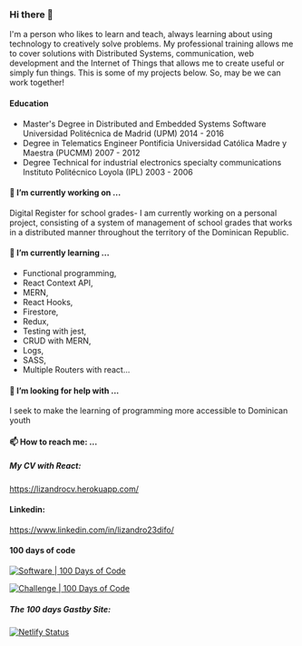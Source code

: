 ### Hi there 👋
I'm a person who likes to learn and teach, always learning about using technology to creatively solve problems. My professional training allows me to cover solutions with Distributed Systems, communication, web development and the Internet of Things that allows me to create useful or simply fun things. This is some of my projects below. So, may be we can work together!

#### Education


* Master's Degree in Distributed and Embedded Systems Software
  Universidad Politécnica de Madrid (UPM)
  2014 - 2016
* Degree in Telematics Engineer
  Pontificia Universidad Católica Madre y Maestra (PUCMM)
  2007 - 2012
* Degree Technical for industrial electronics specialty communications
  Instituto Politécnico Loyola (IPL)
  2003 - 2006

#### 🔭 I’m currently working on ...
Digital Register for school grades- I am currently working on a personal project, consisting of a system of management of school grades that works in a distributed manner throughout the territory of the Dominican Republic.

#### 🌱 I’m currently learning ...

* Functional programming, 
* React Context API,
* MERN,
* React Hooks,
* Firestore,
* Redux,
* Testing with jest,
* CRUD with MERN,
* Logs,
* SASS,
* Multiple Routers with react...

#### 🤔 I’m looking for help with ...
 
I seek to make the learning of programming more accessible to Dominican youth

#### 📫 How to reach me: ...
##### My CV with React:
https://lizandrocv.herokuapp.com/

#### Linkedin:
https://www.linkedin.com/in/lizandro23difo/


#### 100 days of code

[![Software | 100 Days of Code](https://www.software.com/badges/100-days-of-code)](https://www.software.com/100-days-of-code)

[![Challenge | 100 Days of Code](https://img.shields.io/static/v1?label=Challenge&labelColor=384357&message=100%20Days%20of%20Code&color=00b4ee&style=for-the-badge&link=https://www.100daysofcode.com)](https://www.100daysofcode.com)

##### The 100 days Gastby Site:
[![Netlify Status](https://api.netlify.com/api/v1/badges/958582c3-7898-41a9-a4a9-a96b96b338bd/deploy-status)](https://app.netlify.com/sites/compassionate-swirles-9711ad/deploys)
 
<!--
**difo23/difo23** is a ✨ _special_ ✨ repository because its `README.md` (this file) appears on your GitHub profile.

Here are some ideas to get you started:


- 🌱 I’m currently learning ...
- 👯 I’m looking to collaborate on ...
- 🤔 I’m looking for help with ...
- 💬 Ask me about ...
- 📫 How to reach me: ...
- 😄 Pronouns: ...
- ⚡ Fun fact: ...
-->
